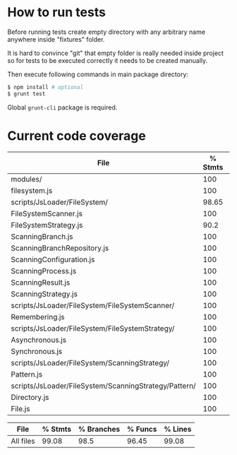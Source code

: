 # How to run tests

Before running tests create empty directory with any arbitrary name
anywhere inside "fixtures" folder.

It is hard to convince "git" that empty folder is really needed inside project
so for tests to be executed correctly it needs to be created manually.

Then execute following commands in main package directory:

```bash
$ npm install # optional
$ grunt test
```

Global `grunt-cli` package is required.

# Current code coverage

| File                                                     |   % Stmts |% Branches |   % Funcs |   % Lines |
| -------------------------------------------------------- | --------- | --------- | --------- | --------- |
|    modules/                                              |       100 |       100 |       100 |       100 |
|       filesystem.js                                      |       100 |       100 |       100 |       100 |
|    scripts/JsLoader/FileSystem/                          |     98.65 |        98 |     94.85 |     98.65 |
|       FileSystemScanner.js                               |       100 |        98 |       100 |       100 |
|       FileSystemStrategy.js                              |      90.2 |       100 |     73.68 |      90.2 |
|       ScanningBranch.js                                  |       100 |       100 |       100 |       100 |
|       ScanningBranchRepository.js                        |       100 |       100 |       100 |       100 |
|       ScanningConfiguration.js                           |       100 |       100 |       100 |       100 |
|       ScanningProcess.js                                 |       100 |     96.43 |       100 |       100 |
|       ScanningResult.js                                  |       100 |       100 |       100 |       100 |
|       ScanningStrategy.js                                |       100 |       100 |       100 |       100 |
|    scripts/JsLoader/FileSystem/FileSystemScanner/        |       100 |       100 |       100 |       100 |
|       Remembering.js                                     |       100 |       100 |       100 |       100 |
|    scripts/JsLoader/FileSystem/FileSystemStrategy/       |       100 |       100 |       100 |       100 |
|       Asynchronous.js                                    |       100 |       100 |       100 |       100 |
|       Synchronous.js                                     |       100 |       100 |       100 |       100 |
|    scripts/JsLoader/FileSystem/ScanningStrategy/         |       100 |       100 |       100 |       100 |
|       Pattern.js                                         |       100 |       100 |       100 |       100 |
|    scripts/JsLoader/FileSystem/ScanningStrategy/Pattern/ |       100 |       100 |       100 |       100 |
|       Directory.js                                       |       100 |       100 |       100 |       100 |
|       File.js                                            |       100 |       100 |       100 |       100 |

| File                                                     |   % Stmts |% Branches |   % Funcs |   % Lines |
| -------------------------------------------------------- | --------- | --------- | --------- | --------- |
| All files                                                |     99.08 |      98.5 |     96.45 |     99.08 |
